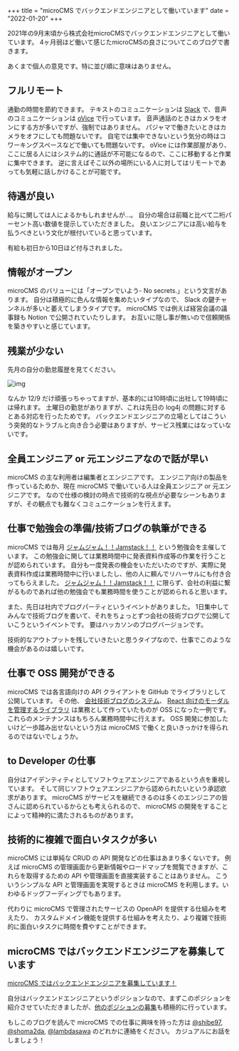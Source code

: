 +++
title = "microCMS でバックエンドエンジニアとして働いています"
date = "2022-01-20"
+++

2021年の9月末頃から株式会社microCMSでバックエンドエンジニアとして働いています。
4ヶ月弱ほど働いて感じたmicroCMSの良さについてこのブログで書きます。

あくまで個人の意見です。特に並び順に意味はありません。

## フルリモート

通勤の時間を節約できます。
テキストのコミュニケーションは [Slack](https://slack.com/) で、音声のコミュニケーションは [oVice](https://ovice.in/ja/) で行っています。
音声通話のときはカメラをオンにする方が多いですが、強制ではありません。
パジャマで働きたいときはカメラをオフにしても問題ないです。
自宅では集中できないという気分の時はコワーキングスペースなどで働いても問題ないです。
oVice には作業部屋があり、ここに居る人にはシステム的に通話が不可能になるので、ここに移動すると作業に集中できます。
逆に言えばそこ以外の場所にいる人に対してはリモートであっても気軽に話しかけることが可能です。

## 待遇が良い

給与に関しては人によるかもしれませんが…。
自分の場合は前職と比べて二桁パーセント高い数値を提示していただきました。
良いエンジニアには高い給与を払うべきという文化が根付いていると思っています。

有給も初日から10日ほど付与されました。

## 情報がオープン

microCMS のバリューには「オープンでいよう- No secrets.」という文言があります。
自分は積極的に色んな情報を集めたいタイプなので、 Slack の鍵チャンネルが多いと萎えてしまうタイプです。
microCMS では例えば経営会議の議事録も Notion で公開されていたりします。
お互いに隠し事が無いので信頼関係を築きやすいと感じています。

## 残業が少ない

先月の自分の勤怠履歴を見てください。

![img](https://images.microcms-assets.io/assets/6d557c87790a4d889ca5641b57b7947f/e0d34ec6fad84a22acb8493b5cd47ee5/image.png)

なんか 12/9 だけ頑張っちゃってますが、基本的には10時頃に出社して19時頃には帰れます。
土曜日の勤怠がありますが、これは先日の log4j の問題に対するとある対応を行ったためです。
バックエンドエンジニアの立場としてはこういう突発的なトラブルと向き合う必要はありますが、サービス残業にはなっていないです。

## 全員エンジニア or 元エンジニアなので話が早い

microCMS の主な利用者は編集者とエンジニアです。
エンジニア向けの製品を作っているためか、現在 microCMS で働いている人は全員エンジニア or 元エンジニアです。
なので仕様の検討の時点で技術的な視点が必要なシーンもありますが、その観点でも難なくコミュニケーションを行えます。

## 仕事で勉強会の準備/技術ブログの執筆ができる

microCMS では毎月 [ジャムジャム！！Jamstack！！](https://jamjamjamstack.connpass.com/event/) という勉強会を主催しています。
この勉強会に関しては業務時間中に発表資料作成等の作業を行うことが認められています。
自分も一度発表の機会をいただいたのですが、実際に発表資料作成は業務時間中に行いましたし、他の人に頼んでリハーサルにも付き合ってもらえました。
[ジャムジャム！！Jamstack！！](https://jamjamjamstack.connpass.com/event/) に限らず、会社の利益に繋がるものであれば他の勉強会でも業務時間を使うことが認められると思います。

また、先日は社内でブログパーティというイベントがありました。
1日集中してみんなで技術ブログを書いて、それをちょっとずつ会社の技術ブログで公開していこうというイベントです。
要はハッカソンのブログバージョンです。

技術的なアウトプットを残していきたいと思うタイプなので、仕事でこのような機会があるのは嬉しいです。

## 仕事で OSS 開発ができる

microCMS では各言語向けの API クライアントを GitHub でライブラリとして公開しています。
その他、 [会社技術ブログのシステム](https://github.com/microcmsio/microcms-blog)、 [React 向けのモーダルを管理するライブラリ](https://github.com/microcmsio/react-hooks-use-modal) は業務として作っていたものが OSS になった一例です。
これらのメンテナンスはもちろん業務時間中に行えます。
OSS 開発に参加したいけど一歩踏み出せないという方は microCMS で働くと良いきっかけを得られるのではないでしょうか。

## to Developer の仕事

自分はアイデンティティとしてソフトウェアエンジニアであるという点を重視しています。
そして同じソフトウェアエンジニアから認められたいという承認欲求があります。
microCMS がサービスを継続できるのは多くのエンジニアの皆さんに認められているからとも考えられるので、 microCMS の開発をすることによって精神的に満たされるものがあります。

## 技術的に複雑で面白いタスクが多い

microCMS には単純な CRUD の API 開発などの仕事はあまり多くないです。
例えば microCMS の管理画面から更新情報やロードマップを閲覧できますが、これらを取得するための API や管理画面を直接実装することはありません。
こういうシンプルな API と管理画面を実現するときは microCMS を利用します。いわゆるドッグフーディングでもあります。

代わりに microCMS で管理されたサービスの OpenAPI を提供する仕組みを考えたり、 カスタムドメイン機能を提供する仕組みを考えたり、より複雑で技術的に面白いタスクに時間を費やすことができます。

## microCMS ではバックエンドエンジニアを募集しています

[microCMS ではバックエンドエンジニアを募集しています！](https://herp.careers/v1/wanta/nVBH6VWLb_wL)

自分はバックエンドエンジニアというポジションなので、まずこのポジションを紹介させていただきましたが、[他のポジションの募集](https://herp.careers/v1/wanta)も積極的に行っています。

もしこのブログを読んで microCMS での仕事に興味を持った方は [@shibe97](https://twitter.com/shibe97), [@shoma2da](https://twitter.com/shoma2da), [@lambdasawa](https://twitter.com/lambdasawa) のどれかに連絡をください。
カジュアルにお話をしましょう！
